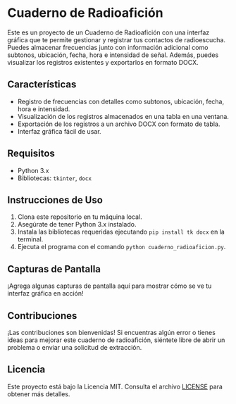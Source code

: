 # Cuaderno de Radioafición

Este es un proyecto de un Cuaderno de Radioafición con una interfaz gráfica que te permite gestionar y registrar tus contactos de radioescucha. Puedes almacenar frecuencias junto con información adicional como subtonos, ubicación, fecha, hora e intensidad de señal. Además, puedes visualizar los registros existentes y exportarlos en formato DOCX.

## Características

- Registro de frecuencias con detalles como subtonos, ubicación, fecha, hora e intensidad.
- Visualización de los registros almacenados en una tabla en una ventana.
- Exportación de los registros a un archivo DOCX con formato de tabla.
- Interfaz gráfica fácil de usar.

## Requisitos

- Python 3.x
- Bibliotecas: `tkinter`, `docx`

## Instrucciones de Uso

1. Clona este repositorio en tu máquina local.
2. Asegúrate de tener Python 3.x instalado.
3. Instala las bibliotecas requeridas ejecutando `pip install tk docx` en la terminal.
4. Ejecuta el programa con el comando `python cuaderno_radioaficion.py`.

## Capturas de Pantalla

¡Agrega algunas capturas de pantalla aquí para mostrar cómo se ve tu interfaz gráfica en acción!

## Contribuciones

¡Las contribuciones son bienvenidas! Si encuentras algún error o tienes ideas para mejorar este cuaderno de radioafición, siéntete libre de abrir un problema o enviar una solicitud de extracción.

## Licencia

Este proyecto está bajo la Licencia MIT. Consulta el archivo [LICENSE](LICENSE) para obtener más detalles.
